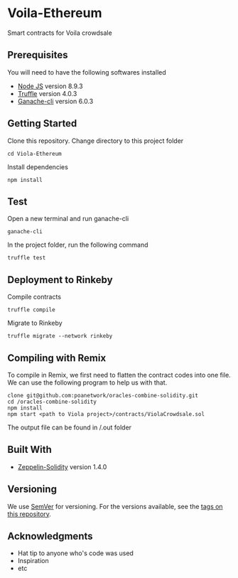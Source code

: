 # Voila-Ethereum

Smart contracts for Voila crowdsale

## Prerequisites

You will need to have the following softwares installed

- [Node JS](https://nodejs.org/en/) version 8.9.3
- [Truffle](http://truffleframework.com/) version 4.0.3
- [Ganache-cli](https://github.com/trufflesuite/ganache-cli) version 6.0.3

## Getting Started
Clone this repository. Change directory to this project folder
```
cd Viola-Ethereum
```
Install dependencies
```
npm install
```
## Test
Open a new terminal and run ganache-cli
```
ganache-cli
```
In the project folder, run the following command
```
truffle test
```
## Deployment to Rinkeby
Compile contracts
```
truffle compile
```
Migrate to Rinkeby
```
truffle migrate --network rinkeby
```

## Compiling with Remix
To compile in Remix, we first need to flatten the contract codes into one file.
We can use the following program to help us with that.

```
clone git@github.com:poanetwork/oracles-combine-solidity.git
cd /oracles-combine-solidity
npm install
npm start <path to Viola project>/contracts/ViolaCrowdsale.sol
```
The output file can be found in /.out folder

## Built With

- [Zeppelin-Solidity](https://openzeppelin.org/) version 1.4.0

## Versioning

We use [SemVer](http://semver.org/) for versioning. For the versions available, see the [tags on this repository](https://github.com/2359media/viola-ethereum/tags). 

## Acknowledgments

* Hat tip to anyone who's code was used
* Inspiration
* etc

